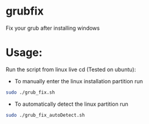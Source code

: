 # grubfix
Fix your grub after installing windows
# Usage:

Run the script from linux live cd (Tested on ubuntu):

* To manually enter the linux installation partition run

```bash
sudo ./grub_fix.sh
```

* To automatically detect the linux partition run

```bash
sudo ./grub_fix_autoDetect.sh
```
